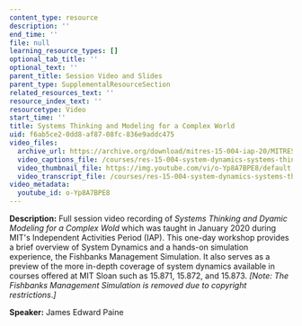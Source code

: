 ```yaml
---
content_type: resource
description: ''
end_time: ''
file: null
learning_resource_types: []
optional_tab_title: ''
optional_text: ''
parent_title: Session Video and Slides
parent_type: SupplementalResourceSection
related_resources_text: ''
resource_index_text: ''
resourcetype: Video
start_time: ''
title: Systems Thinking and Modeling for a Complex World
uid: f6ab5ce2-0dd8-af87-08fc-836e9addc475
video_files:
  archive_url: https://archive.org/download/mitres-15-004-iap-20/MITRES15-004IAP20_System_Dynamics_300k.mp4
  video_captions_file: /courses/res-15-004-system-dynamics-systems-thinking-and-modeling-for-a-complex-world-january-iap-2020/c3dd38f9af3052cca8d6f20cd171f1b7_o-Yp8A7BPE8.vtt
  video_thumbnail_file: https://img.youtube.com/vi/o-Yp8A7BPE8/default.jpg
  video_transcript_file: /courses/res-15-004-system-dynamics-systems-thinking-and-modeling-for-a-complex-world-january-iap-2020/0c69abc4986594e01df51c597cadc689_o-Yp8A7BPE8.pdf
video_metadata:
  youtube_id: o-Yp8A7BPE8
---
```


**Description:** Full session video recording of _Systems Thinking and Dyamic Modeling for a Complex Wold_ which was taught in January 2020 during MIT's Independent Activities Period (IAP). This one-day workshop provides a brief overview of System Dynamics and a hands-on simulation experience, the Fishbanks Management Simulation. It also serves as a preview of the more in-depth coverage of system dynamics available in courses offered at MIT Sloan such as 15.871, 15.872, and 15.873. _\[Note: The Fishbanks Management Simulation is removed due to copyright restrictions_._\]_

**Speaker:** James Edward Paine